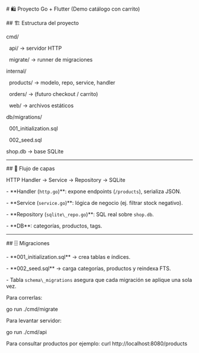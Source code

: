 \# 🛍️ Proyecto Go + Flutter (Demo catálogo con carrito)



\## 🏗️ Estructura del proyecto

cmd/

&nbsp; api/        → servidor HTTP

&nbsp; migrate/    → runner de migraciones

internal/

&nbsp; products/   → modelo, repo, service, handler

&nbsp; orders/     → (futuro checkout / carrito)

&nbsp; web/        → archivos estáticos

db/migrations/

&nbsp; 001\_initialization.sql

&nbsp; 002\_seed.sql

shop.db       → base SQLite



---



\## 🔄 Flujo de capas

HTTP Handler → Service → Repository → SQLite

\- \*\*Handler (`http.go`)\*\*: expone endpoints (`/products`), serializa JSON.  

\- \*\*Service (`service.go`)\*\*: lógica de negocio (ej. filtrar stock negativo).  

\- \*\*Repository (`sqlite\_repo.go`)\*\*: SQL real sobre `shop.db`.  

\- \*\*DB\*\*: categorías, productos, tags.  



---



\## 🗄️ Migraciones

\- \*\*001\_initialization.sql\*\* → crea tablas e índices.  

\- \*\*002\_seed.sql\*\* → carga categorías, productos y reindexa FTS.  

\- Tabla `schema\_migrations` asegura que cada migración se aplique una sola vez.  





Para correrlas:

go run ./cmd/migrate



Para levantar servidor:

go run ./cmd/api



Para consultar productos por ejemplo:
curl http://localhost:8080/products







